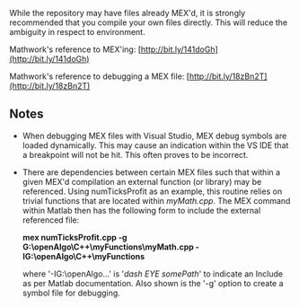While the repository may have files already MEX'd, it is strongly recommended that you compile your own files directly.
This will reduce the ambiguity in respect to environment.

Mathwork's reference to MEX'ing:
[http://bit.ly/141doGh](http://bit.ly/141doGh)

Mathwork's reference to debugging a MEX file:
[http://bit.ly/18zBn2T](http://bit.ly/18zBn2T)

## Notes ##

- When debugging MEX files with Visual Studio, MEX debug symbols are loaded dynamically. This may cause an indication within the VS IDE that a breakpoint will not be hit. This often proves to be incorrect.
- There are dependencies between certain MEX files such that within a given MEX'd compilation an external function (or library) may be referenced. Using numTicksProfit as an example, this routine relies on trivial functions that are located within *myMath.cpp*.  The MEX command within Matlab then has the following form to include the external referenced file:

    **mex numTicksProfit.cpp -g G:\openAlgo\C++\myFunctions\myMath.cpp -IG:\openAlgo\C++\myFunctions**

	where '-IG:\openAlgo\...' is '*dash EYE somePath*' to indicate an Include as per Matlab documentation. Also shown is the '-g' option to create a symbol file for debugging.